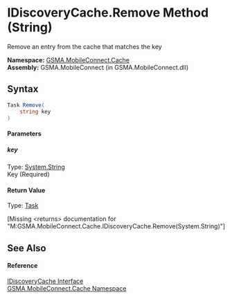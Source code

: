IDiscoveryCache.Remove Method (String)
======================================
Remove an entry from the cache that matches the key

**Namespace:** [GSMA.MobileConnect.Cache][1]  
**Assembly:** GSMA.MobileConnect (in GSMA.MobileConnect.dll)

Syntax
------

```csharp
Task Remove(
	string key
)
```

#### Parameters

##### *key*
Type: [System.String][2]  
Key (Required)

#### Return Value
Type: [Task][3]  

[Missing &lt;returns> documentation for "M:GSMA.MobileConnect.Cache.IDiscoveryCache.Remove(System.String)"]


See Also
--------

#### Reference
[IDiscoveryCache Interface][4]  
[GSMA.MobileConnect.Cache Namespace][1]  

[1]: ../README.md
[2]: http://msdn.microsoft.com/en-us/library/s1wwdcbf
[3]: http://msdn.microsoft.com/en-us/library/dd235678
[4]: README.md
[5]: ../../_icons/Help.png